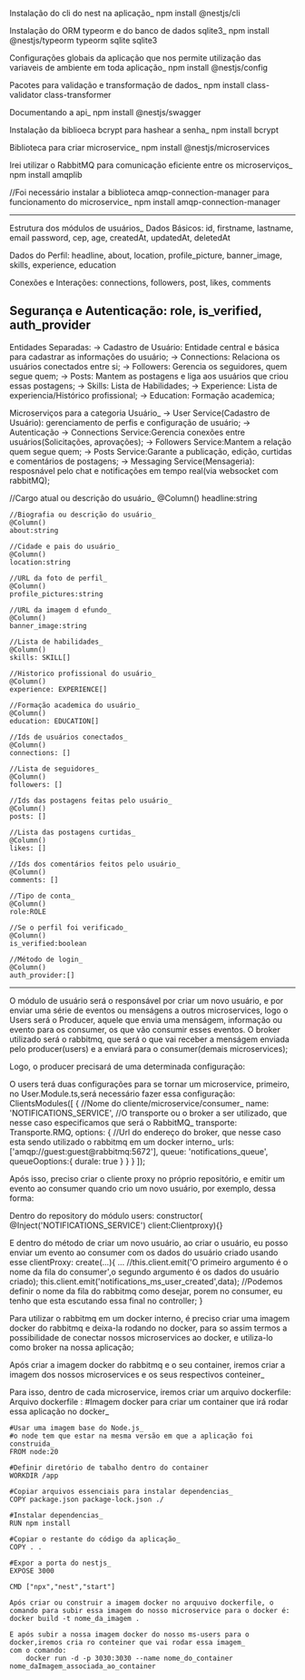 Instalação do cli do nest na aplicação_
npm install @nestjs/cli

Instalação do ORM typeorm e do banco de dados sqlite3_
npm install @nestjs/typeorm typeorm sqlite sqlite3

Configurações globais da aplicação que nos permite utilização das variaveis de ambiente em toda aplicação_
npm install @nestjs/config

Pacotes para validação e transformação de dados_
npm install class-validator class-transformer

Documentando a api_
npm install @nestjs/swagger

Instalação da biblioeca bcrypt para hashear a senha_
npm install bcrypt

Biblioteca para criar microservice_
npm install @nestjs/microservices

Irei utilizar o RabbitMQ para comunicação eficiente entre os microserviços_
npm install amqplib

//Foi necessário instalar a biblioteca amqp-connection-manager para funcionamento do microservice_
npm install amqp-connection-manager

----------------------------------------------------------------------------------
Estrutura dos módulos de usuários_
Dados Básicos:
    id, firstname, lastname, email password, cep, age, createdAt, updatedAt, deletedAt

Dados do Perfil: 
    headline, about, location, profile_picture, banner_image, skills, experience, education

Conexões e Interações:
    connections, followers, post, likes, comments

Segurança e Autenticação:
    role, is_verified, auth_provider
--------------------------------------------------------------------------------------------------------------

Entidades Separadas:
-> Cadastro de Usuário: Entidade central e básica para cadastrar as informações do usuário;
-> Connections: Relaciona os usuários conectados entre si;
-> Followers: Gerencia os seguidores, quem segue quem;
-> Posts: Mantem as postagens e liga aos usuários que criou essas postagens;
-> Skills: Lista de Habilidades;
-> Experience: Lista de experiencia/Histórico profissional;
-> Education: Formação academica;

Microserviços para a categoria Usuário_
-> User Service(Cadastro de Usuário): gerenciamento de perfis e configuração de usuário;
-> Autenticação
-> Connections Service:Gerencia conexões entre usuários(Solicitações, aprovações);
-> Followers Service:Mantem a relação quem segue quem;
-> Posts Service:Garante a publicação, edição, curtidas e comentários de postagens;
-> Messaging Service(Mensageria): resposnável pelo chat e notificações em tempo real(via websocket com rabbitMQ);

 //Cargo atual ou descrição do usuário_
    @Column()
    headline:string

    //Biografia ou descrição do usuário_
    @Column()
    about:string

    //Cidade e pais do usuário_
    @Column()
    location:string

    //URL da foto de perfil_
    @Column()
    profile_pictures:string

    //URL da imagem d efundo_
    @Column()
    banner_image:string

    //Lista de habilidades_
    @Column()
    skills: SKILL[]

    //Historico profissional do usuário_
    @Column()
    experience: EXPERIENCE[]

    //Formação academica do usuário_
    @Column()
    education: EDUCATION[]

    //Ids de usuários conectados_
    @Column()
    connections: []

    //Lista de seguidores_
    @Column()
    followers: []

    //Ids das postagens feitas pelo usuário_
    @Column()
    posts: []

    //Lista das postagens curtidas_
    @Column()
    likes: []

    //Ids dos comentários feitos pelo usuário_
    @Column()
    comments: []

    //Tipo de conta_
    @Column()
    role:ROLE

    //Se o perfil foi verificado_
    @Column()
    is_verified:boolean

    //Método de login_
    @Column()
    auth_provider:[]
--------------------------------------------------------------------------------------------------------------

O módulo de usuário será o responsável por criar um novo usuário, e por enviar uma série de eventos ou menságens a outros microservices,
logo o Users será o Producer, aquele que envia uma menságem, informação ou evento para os consumer, os que vão consumir esses eventos.
O broker utilizado será o rabbitmq, que será o que vai receber a menságem enviada pelo producer(users) e a enviará para o consumer(demais microservices);

Logo, o producer precisará de uma determinada configuração:

O users terá duas configurações para se tornar um microservice, primeiro, no User.Module.ts,será necessário fazer essa configuração:
ClientsModules([
    {
        //Nome do cliente/microservice/consumer_
        name: 'NOTIFICATIONS_SERVICE',
        //O transporte ou o broker a ser utilizado, que nesse caso especificamos que será o RabbitMQ_
        transporte: Transporte.RMQ,
        options: {
            //Url do endereço do broker, que nesse caso esta sendo utilizado o rabbitmq em um docker interno_
            urls: ['amqp://guest:guest@rabbitmq:5672'],
            queue: 'notifications_queue',
            queueOoptions:{
                durale: true
            }
        }
    }
]);

Após isso, preciso criar o cliente proxy no próprio repositório, e emitir um evento ao consumer quando crio um novo usuário, por exemplo, dessa forma: 

Dentro do repository do módulo users: 
constructor( @Inject('NOTIFICATIONS_SERVICE') client:Clientproxy){}

E dentro do método de criar um novo usuário, ao criar o usuário, eu posso enviar um evento ao consumer com os dados do usuário criado usando esse clientProxy:
create(...){
    ...
    //this.client.emit('O primeiro argumento é o nome da fila do consumer',o segundo argumento é os dados do usuário criado);
    this.client.emit('notifications_ms_user_created',data);
    //Podemos definir o nome da fila do rabbitmq como desejar, porem no consumer, eu tenho que esta escutando essa final no controller;
}

Para utilizar o rabbitmq em um docker interno, é preciso criar uma imagem docker do rabbitmq e deixa-la rodando no docker, para so assim termos a possibilidade
de conectar nossos microservices ao docker, e utiliza-lo como broker na nossa aplicação;

Após criar a imagem docker do rabbitmq e o seu container, iremos criar a imagem dos nossos microservices e os seus respectivos conteiner_

 Para isso, dentro de cada microservice, iremos criar um arquivo dockerfile:
Arquivo dockerfile :
    #Imagem docker para criar um container que irá rodar essa aplicação no docker_

    #Usar uma imagem base do Node.js_
    #o node tem que estar na mesma versão em que a aplicação foi construida_
    FROM node:20

    #Definir diretório de tabalho dentro do container
    WORKDIR /app

    #Copiar arquivos essenciais para instalar dependencias_
    COPY package.json package-lock.json ./

    #Instalar dependencias_
    RUN npm install

    #Copiar o restante do código da aplicação_
    COPY . .

    #Expor a porta do nestjs_
    EXPOSE 3000

    CMD ["npx","nest","start"]
    
    Após criar ou construir a imagem docker no arquuivo dockerfile, o comando para subir essa imagem do nosso microservice para o docker é:
    docker build -t nome_da_imagem .

    E após subir a nossa imagem docker do nosso ms-users para o docker,iremos cria ro conteiner que vai rodar essa imagem_
    com o comando: 
        docker run -d -p 3030:3030 --name nome_do_container nome_daImagem_associada_ao_container